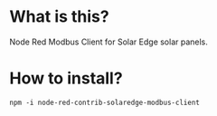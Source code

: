 # What is this?

Node Red Modbus Client for Solar Edge solar panels.

# How to install?

`npm -i node-red-contrib-solaredge-modbus-client`

